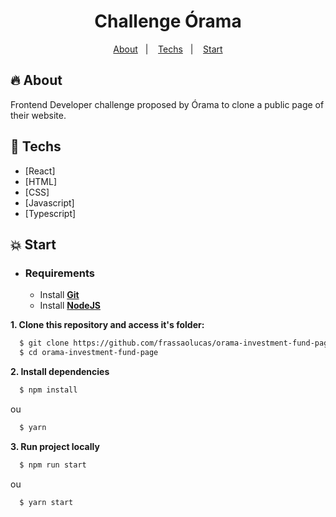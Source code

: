 <h1 align="center">
    Challenge Órama
</h1>

<p align="center">
  <a href="#fire-about">About</a>&nbsp;&nbsp;&nbsp;|&nbsp;&nbsp;&nbsp;
  <a href="#rocket-techs">Techs</a>&nbsp;&nbsp;&nbsp;|&nbsp;&nbsp;&nbsp;
  <a href="#boom-start">Start</a>
</p>

## :fire: About

Frontend Developer challenge proposed by Órama to clone a public page of their website.

## :rocket: Techs

- [React]
- [HTML]
- [CSS]
- [Javascript]
- [Typescript]

## :boom: Start

- ### **Requirements**

  - Install **[Git](https://git-scm.com/)**
  - Install **[NodeJS](https://nodejs.org/en/)**

**1. Clone this repository and access it's folder:**

```sh
  $ git clone https://github.com/frassaolucas/orama-investment-fund-page.git
  $ cd orama-investment-fund-page
```

**2. Install dependencies**

```sh
  $ npm install
```

ou

```sh
  $ yarn
```

**3. Run project locally**

```sh
  $ npm run start
```

ou

```sh
  $ yarn start
```
